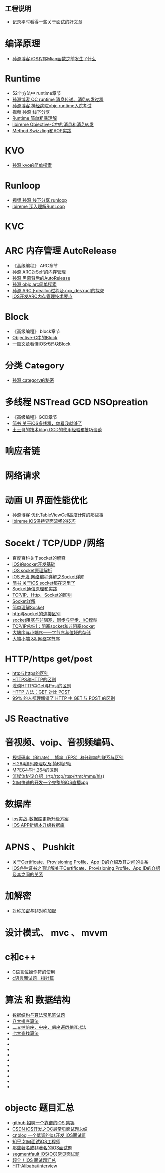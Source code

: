 
## 工程说明
  * 记录平时看得一些关于面试的好文章

# 编译原理
  * [孙源博客 iOS程序Mian函数之前发生了什么](http://blog.sunnyxx.com/2014/08/30/objc-pre-main/)

# Runtime
  * 52个方法中 runtime章节
  * [孙源博客 OC runtime 消息传递、消息转发过程](http://tech.glowing.com/cn/objective-c-runtime/)
  * [孙源博客 神经病院objc runtime入院考试](http://blog.sunnyxx.com/2014/11/06/runtime-nuts/)
  * [视频 孙源 线下分享](http://v.youku.com/v_show/id_XMTMwNTE1OTc3Mg==.html?spm=a2h0j.8191423.module_basic_relation.5~5!2~5~5!3~5!2~1~3~A)
  * [Runtime 简单粗暴理解](http://www.jianshu.com/p/f900de4a1495#)
  * [libireme Objective-C中的消息和消息转发](http://blog.ibireme.com/2013/11/26/objective-c-messaging/)
  * [Method Swizzling和AOP实践](http://tech.glowing.com/cn/method-swizzling-aop/)

# KVO
  * [孙源 kvo的简单探索](http://blog.sunnyxx.com/2014/03/09/objc_kvo_secret/)

# Runloop
  * [视频 孙源 线下分享 runloop](http://v.youku.com/v_show/id_XODgxODkzODI0.html?spm=a2h0k.8191407.0.0&from=s1.8-1-1.2)
  * [ibireme 深入理解RunLoop](http://blog.ibireme.com/2015/05/18/runloop/)

# KVC 


# ARC  内存管理 AutoRelease
  * 《高级编程》 ARC章节
  * [孙源 ARC对Self的内存管理](http://blog.sunnyxx.com/2015/01/17/self-in-arc/)
  * [孙源 黑幕背后的AutoRelease](http://blog.sunnyxx.com/2014/10/15/behind-autorelease/)
  * [孙源 objc arc简单探索](http://blog.sunnyxx.com/2014/03/15/objc_arc_secret/)
  * [孙源 ARC下dealloc过程及.cxx_destruct的探究](http://blog.sunnyxx.com/2014/04/02/objc_dig_arc_dealloc/)
  * [iOS开发ARC内存管理技术要点](http://www.cnblogs.com/flyFreeZn/p/4264220.html)


# Block
  * 《高级编程》 block章节
  * [Objective-C中的Block](http://www.cocoachina.com/ios/20150109/10891.html)
  * [一篇文章看懂iOS代码块Block](http://www.jianshu.com/p/14efa33b3562)

# 分类 Category
  * [孙源 category的秘密](http://blog.sunnyxx.com/2014/03/05/objc_category_secret/)

# 多线程 NSTread GCD NSOpreation
  * 《高级编程》GCD章节
  * [简书  关于iOS多线程，你看我就够了](http://www.jianshu.com/p/0b0d9b1f1f19)
  * [土土哥的技术blog GCD的使用经验和技巧谈谈](http://tutuge.me/2015/04/03/something-about-gcd/index.html)

# 响应者链


# 网络请求

# 动画 UI 界面性能优化
  * [孙源博客 优化TableViewCell高度计算的那些事](http://blog.sunnyxx.com/2015/05/17/cell-height-calculation/)
  * [ibireme iOS保持界面流畅的技巧](http://blog.ibireme.com/2015/11/12/smooth_user_interfaces_for_ios/)



# Socekt / TCP/UDP /网络
  * 百度百科关于socket的解释
  * [iOS的socket开发基础](https://my.oschina.net/u/1378445/blog/340206)
  * [iOS socket原理解析](http://www.cnblogs.com/wyk19910103/p/5482363.html)
  * [iOS 开发 网络编程详解之Socket详解](http://blog.csdn.net/kuangdacaikuang/article/details/53386782)
  * [简书 关于iOS socket都在这里了](http://www.jianshu.com/p/3e4f3de18e3b)
  * [Socket通信原理和实践](http://blog.csdn.net/jiajia4336/article/details/8798421)
  * [TCP/IP、Http、Socket的区别](http://jingyan.baidu.com/article/08b6a591e07ecc14a80922f1.html)
  * [Socket详解](http://blog.csdn.net/sight_/article/details/8138802)
  * [简单理解Socket](http://www.cnblogs.com/dolphinX/p/3460545.html)
  * [http与socket的连接区别](http://blog.sina.com.cn/s/blog_58dbd16c0100clx6.html)
  * [socket阻塞与非阻塞，同步与异步、I/O模型](http://blog.csdn.net/hguisu/article/details/7453390)
  * [TCP/IP总结1：阻塞socket和非阻塞socket](http://blog.csdn.net/pingnanlee/article/details/7770087)
  * [大端序与小端序——字节序与位域的存储](http://www.cnblogs.com/daxu/archive/2012/08/14/2638278.html)
  * [大端小端 && 网络字节序](http://blog.csdn.net/legend050709/article/details/39890997)



# HTTP/https   get/post
  * [http与https的区别](https://jingyan.baidu.com/article/f25ef2541263d0482c1b82ea.html)
  * [HTTPS和HTTP的区别](http://blog.csdn.net/whatday/article/details/38147103)
  * [浅谈HTTP中Get与Post的区别](http://www.cnblogs.com/hyddd/archive/2009/03/31/1426026.html)
  * [HTTP 方法：GET 对比 POST](http://www.w3school.com.cn/tags/html_ref_httpmethods.asp)
  * [99% 的人都理解错了 HTTP 中 GET 与 POST 的区别](http://www.tuicool.com/articles/faAJNzR)

# JS Reactnative

# 音视频、voip、音视频编码、
  * [视频码率（Bitrate）, 帧率（FPS）和分辨率的联系与区别](http://blog.csdn.net/wishfly/article/details/44211515)
  * [H.264编码原理以及I帧B帧P帧](http://blog.sina.com.cn/s/blog_8fb8cd4801018yyo.html)
  * [MPEG4与H.264的区别](http://blog.sina.com.cn/s/blog_4a471ff60100ccm3.html)
  * [ 流媒体协议介绍（rtp/rtcp/rtsp/rtmp/mms/hls)](http://blog.csdn.net/tttyd/article/details/12032357/)
  * [如何快速的开发一个完整的iOS直播app](http://www.jianshu.com/p/bd42bacbe4cc)

# 数据库
  * [ios实战-数据库更新升级方案](https://my.oschina.net/iq19900204/blog/407328)
  * [iOS APP新版本升级数据库](http://blog.csdn.net/shan1991fei/article/details/50894436)


# APNS 、 Pushkit
  * [关于Certificate、Provisioning Profile、App ID的介绍及其之间的关系](http://www.cnblogs.com/cywin888/p/3263027.html)
  * [iOS各种证书之间详解关于Certificate、Provisioning Profile、App ID的介绍及其之间的关系](http://www.2cto.com/kf/201612/578585.html)

# 加解密
  * [对称加密与非对称加密](http://www.cnblogs.com/jfzhu/p/4020928.html)


# 设计模式、 mvc 、 mvvm


# c和c++
  * [C语言位操作符的使用](http://blog.csdn.net/shamohua/article/details/5783582)
  * [c语言面试题__指针篇 ](http://blog.chinaunix.net/uid-20659461-id-1905159.html)
  

# 算法 和  数据结构
  * [数据结构与算法常见笔试题](http://www.cnblogs.com/tony_cap/p/3705622.html)
  * [八大排序算法](http://blog.csdn.net/hguisu/article/details/7776068/)
  * [二叉树前序、中序、后序遍历相互求法](http://www.cnblogs.com/fzhe/archive/2013/01/07/2849040.html)
  * [七大查找算法](http://www.cnblogs.com/maybe2030/p/4715035.html#_label0)
  * []()
  * []()
  * []()
  * []()
  * []()
  * []()
  * []()
  * []()
  * []()
  * []()



# objectc 题目汇总
  * [github 招聘一个靠谱的iOS 集锦](https://github.com/ChenYilong/iOSInterviewQuestions/)
  * [CSDN iOS开发之OC最常见面试题总结](http://blog.csdn.net/star__shine/article/details/51203689)
  * [cnblog 一个低调的ios开发 iOS面试题](http://www.cnblogs.com/ioshe/p/5481445.html)
  * [知乎 如何面试iOS工程师](https://www.zhihu.com/question/19604641/answer/44151044?group_id=764252403695390720)
  * [那些著名或非著名的iOS面试题](http://www.codeceo.com/article/ios-interview-1.html)
  * [segmentfault iOS(OC)常见面试题](https://segmentfault.com/a/1190000004196352)
  * [超全！iOS 面试题汇总](http://www.cocoachina.com/programmer/20151019/13746.html)
  * [HIT-Alibaba/interview](https://hit-alibaba.github.io/interview/index.html)





	

